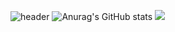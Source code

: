 ![header](https://capsule-render.vercel.app/api?type=cylinder&color=random&section=header&text=NOTHING%20HERE)
![Anurag's GitHub stats](https://github-readme-stats.vercel.app/api?username=Jhoon00&show_icons=true&theme=gruvbox)
![](https://github-readme-stats.vercel.app/api/top-langs/?username=Jhoon00&hide=css,html&langs_count=5&layout=compact&theme=material-palenight&hide_border=true&bg_color=20232a&icon_color=E3E3E3A8&text_color=fff&title_color=918FE0&count_private=true&langs_count=30&card_width=360)
